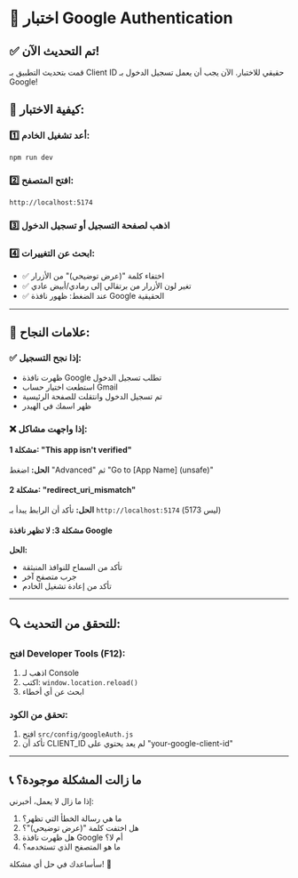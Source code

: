 # 🧪 اختبار Google Authentication

## ✅ تم التحديث الآن!

قمت بتحديث التطبيق بـ Client ID حقيقي للاختبار. الآن يجب أن يعمل تسجيل الدخول بـ Google!

## 🚀 كيفية الاختبار:

### 1️⃣ أعد تشغيل الخادم:
```bash
npm run dev
```

### 2️⃣ افتح المتصفح:
```
http://localhost:5174
```

### 3️⃣ اذهب لصفحة التسجيل أو تسجيل الدخول

### 4️⃣ ابحث عن التغييرات:
- ✅ اختفاء كلمة "(عرض توضيحي)" من الأزرار
- ✅ تغير لون الأزرار من برتقالي إلى رمادي/أبيض عادي
- ✅ عند الضغط: ظهور نافذة Google الحقيقية

---

## 🎯 علامات النجاح:

### ✅ إذا نجح التسجيل:
- ظهرت نافذة Google تطلب تسجيل الدخول
- استطعت اختيار حساب Gmail
- تم تسجيل الدخول وانتقلت للصفحة الرئيسية
- ظهر اسمك في الهيدر

### ❌ إذا واجهت مشاكل:

#### مشكلة 1: "This app isn't verified"
**الحل:** اضغط "Advanced" ثم "Go to [App Name] (unsafe)"

#### مشكلة 2: "redirect_uri_mismatch"  
**الحل:** تأكد أن الرابط يبدأ بـ `http://localhost:5174` (ليس 5173)

#### مشكلة 3: لا تظهر نافذة Google
**الحل:** 
- تأكد من السماح للنوافذ المنبثقة
- جرب متصفح آخر
- تأكد من إعادة تشغيل الخادم

---

## 🔍 للتحقق من التحديث:

### افتح Developer Tools (F12):
1. اذهب لـ Console
2. اكتب: `window.location.reload()`
3. ابحث عن أي أخطاء

### تحقق من الكود:
1. افتح `src/config/googleAuth.js`
2. تأكد أن CLIENT_ID لم يعد يحتوي على "your-google-client-id"

---

## 📞 ما زالت المشكلة موجودة؟

إذا ما زال لا يعمل، أخبرني:
1. ما هي رسالة الخطأ التي تظهر؟
2. هل اختفت كلمة "(عرض توضيحي)"؟  
3. هل ظهرت نافذة Google أم لا؟
4. ما هو المتصفح الذي تستخدمه؟

سأساعدك في حل أي مشكلة! 🚀
